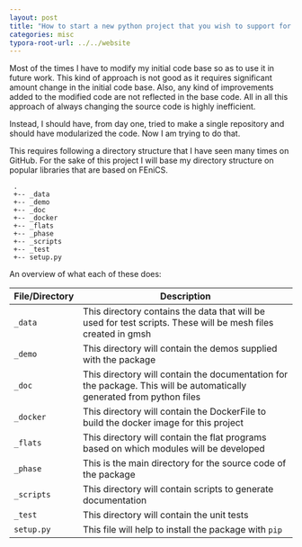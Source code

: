 ```yaml
---
layout: post
title: "How to start a new python project that you wish to support for long."
categories: misc
typora-root-url: ../../website
---
```


Most of the times I have to modify my initial code base so as to use it in future work. This kind of approach is not good as it requires significant amount change in the initial code base. Also, any kind of improvements added to the modified code are not reflected in the base code. All in all this approach of always changing the source code is highly inefficient.

Instead, I should have, from day one, tried to make a single repository and should have modularized the code. Now I am trying to do that.

This requires following a directory structure that I have seen many times on GitHub. For the sake of this project I will base my directory structure on popular libraries that are based on FEniCS. 

```
 .
 +-- _data
 +-- _demo
 +-- _doc
 +-- _docker
 +-- _flats
 +-- _phase
 +-- _scripts
 +-- _test
 +-- setup.py
```

An overview of what each of these does:

| File/Directory | Description                                                  |
| -------------- | ------------------------------------------------------------ |
| `_data`        | This directory contains the data that will be used for test scripts. These will be mesh files created in gmsh |
| `_demo`        | This directory will contain the demos supplied with the package |
| `_doc`         | This directory will contain the documentation for the package. This will be automatically generated from python files |
| `_docker`      | This directory will contain the DockerFile to build the docker image for this project |
| `_flats`       | This directory will contain the flat programs based on which modules will be developed |
| `_phase`       | This is the main directory for the source code of the package |
| `_scripts`     | This directory will contain scripts to generate documentation |
| `_test`        | This directory will contain the unit tests                   |
| `setup.py`     | This file will help to install the package with `pip`        |



